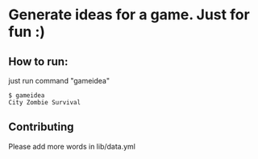 # Generate ideas for a game. Just for fun :)

## How to run:
just run command "gameidea"
```shell
$ gameidea
City Zombie Survival
```

## Contributing
Please add more words in lib/data.yml
